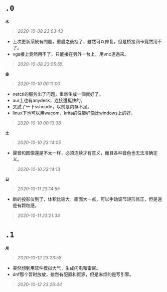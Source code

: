 **`.0`**
========
**`木`**
>*2020-10-08 23:03:43*
- 上次更新系統有問题，重启之後挂了，雖然可以修复，但是桥接网卡竟然用不了。
- vga接上竟然用不了，只能接在另外一台上，用vnc連過來。
>*2020-10-08 23:05:55*

**`金`**
>*2020-10-10 00:11:00*
- netctl的服务出了问题，重新生成一個就好了。
- aur上也有anydesk，连接還挺快的。
- 又試了一下sshcode，以前是内存不足。
- linux下也可以用wacom，krita的性能好像比windows上的好。
>*2020-10-10 00:13:38*

**`土`**
>*2020-10-10 23:14:05*
- 聲音和图像還是不太一样，必须连续才有意义，而且各种音色也无法准确定义。
>*2020-10-10 23:14:13*

**`日`**
>*2020-10-11 23:14:55*
- 新的投影仪到了，体积比较大，画面大一点，可以手动调节矩形修正，但是還是有颗粒感。
>*2020-10-11 23:21:34*

**`.1`**
========
**`月`**
>*2020-10-12 23:23:58*
- 突然想到用软件模拟大气，生成闪电和雷聲。
- dnf那个暂时放放，雖然有配置和資源，但是麻烦的是写引擎。
>*2020-10-12 23:26:44*